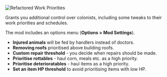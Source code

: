 ![Refactored Work Priorities](http://i.imgur.com/HNRMvx7.png)

Grants you additional control over colonists, including some tweaks to their work priorities and schedules.

The mod includes an options menu (**Options > Mod Settings**).

* **Injured animals** will be fed by handlers instead of doctors.
* **Removing roofs** prioritised above building roofs.
* **Custom repair threshold** - you decide when repairs should be made.
* **Prioritise rottables** - haul corn, meals etc. as a high priority.
* **Prioritise deterioratables** - haul items as a high priority.
* **Set an item HP threshold** to avoid prioritising items with low HP.
